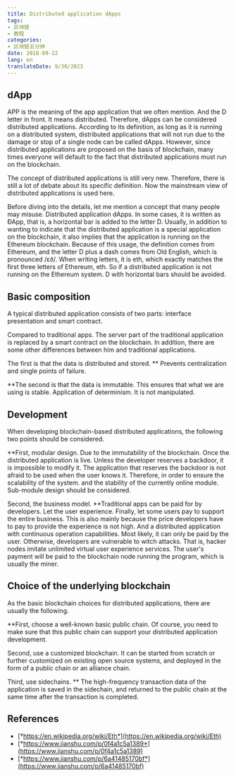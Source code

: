 ```yaml
---
title: Distributed application dApps
tags:
- 区块链
- 教程
categories:
- 区块链五分钟
date: 2018-09-22
lang: en
translateDate: 9/30/2023
---
```


## dApp

APP is the meaning of the app application that we often mention. And the D letter in front. It means distributed. Therefore, dApps can be considered distributed applications. According to its definition, as long as it is running on a distributed system, distributed applications that will not run due to the damage or stop of a single node can be called dApps. However, since distributed applications are proposed on the basis of blockchain, many times everyone will default to the fact that distributed applications must run on the blockchain.

The concept of distributed applications is still very new. Therefore, there is still a lot of debate about its specific definition. Now the mainstream view of distributed applications is used here.

Before diving into the details, let me mention a concept that many people may misuse. Distributed application dApps. In some cases, it is written as ÐApp, that is, a horizontal bar is added to the letter D. Usually, in addition to wanting to indicate that the distributed application is a special application on the blockchain, it also implies that the application is running on the Ethereum blockchain. Because of this usage, the definition comes from Ethereum, and the letter D plus a dash comes from Old English, which is pronounced /ɛð/. When writing letters, it is eth, which exactly matches the first three letters of Ethereum, eth. So if a distributed application is not running on the Ethereum system. D with horizontal bars should be avoided.

## Basic composition 

A typical distributed application consists of two parts: interface presentation and smart contract.

Compared to traditional apps. The server part of the traditional application is replaced by a smart contract on the blockchain. In addition, there are some other differences between him and traditional applications.

The first is that the data is distributed and stored. ** Prevents centralization and single points of failure.

**The second is that the data is immutable. This ensures that what we are using is stable. Application of determinism. It is not manipulated.

## Development

When developing blockchain-based distributed applications, the following two points should be considered.

**First, modular design. Due to the immutability of the blockchain. Once the distributed application is live. Unless the developer reserves a backdoor, it is impossible to modify it. The application that reserves the backdoor is not afraid to be used when the user knows it. Therefore, in order to ensure the scalability of the system. and the stability of the currently online module. Sub-module design should be considered.

Second, the business model. **Traditional apps can be paid for by developers. Let the user experience. Finally, let some users pay to support the entire business. This is also mainly because the price developers have to pay to provide the experience is not high. And a distributed application with continuous operation capabilities. Most likely, it can only be paid by the user. Otherwise, developers are vulnerable to witch attacks. That is, hacker nodes imitate unlimited virtual user experience services. The user's payment will be paid to the blockchain node running the program, which is usually the miner.

## Choice of the underlying blockchain 

As the basic blockchain choices for distributed applications, there are usually the following.

**First, choose a well-known basic public chain. Of course, you need to make sure that this public chain can support your distributed application development.

Second, use a customized blockchain. It can be started from scratch or further customized on existing open source systems, and deployed in the form of a public chain or an alliance chain.

Third, use sidechains. ** The high-frequency transaction data of the application is saved in the sidechain, and returned to the public chain at the same time after the transaction is completed.

## References

* [*https://en.wikipedia.org/wiki/Eth*](https://en.wikipedia.org/wiki/Eth)
* [*https://www.jianshu.com/p/0f4a1c5a1389*](https://www.jianshu.com/p/0f4a1c5a1389)
* [*https://www.jianshu.com/p/6a41485170bf*](https://www.jianshu.com/p/6a41485170bf)

